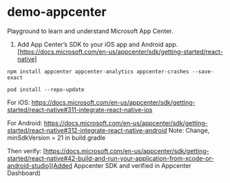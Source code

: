 # demo-appcenter
Playground to learn and understand Microsoft App Center.

1. Add App Center’s SDK to your iOS app and Android app. [https://docs.microsoft.com/en-us/appcenter/sdk/getting-started/react-native]

```npm install appcenter appcenter-analytics appcenter-crashes --save-exact```

```pod install --repo-update```

For iOS:
https://docs.microsoft.com/en-us/appcenter/sdk/getting-started/react-native#311-integrate-react-native-ios

For Android:
https://docs.microsoft.com/en-us/appcenter/sdk/getting-started/react-native#312-integrate-react-native-android
Note: Change, minSdkVersion = 21 in build.gradle

Then verify: [https://docs.microsoft.com/en-us/appcenter/sdk/getting-started/react-native#42-build-and-run-your-application-from-xcode-or-android-studio](Added Appcenter SDK and verified in Appcenter Dashboard)

